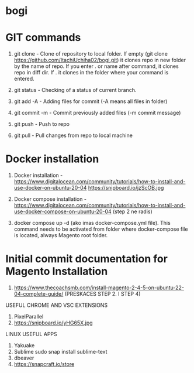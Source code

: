 # bogi

# GIT commands
1. git clone  - Clone of repository to local folder. If empty (git clone https://github.com/ItachiUchiha02/bogi.git) it clones repo in new folder by the name of repo. If you enter . or name after command, it clones repo in diff dir. If . it clones in the folder where your command is entered.

2. git status - Checking of a status of current branch.

3. git add -A - Adding files for commit (-A means all files in folder)

4. git commit -m - Commit previously added files (-m commit message)

5. git push - Push to repo

6. git pull - Pull changes from repo to local machine

# Docker installation

1. Docker installation - https://www.digitalocean.com/community/tutorials/how-to-install-and-use-docker-on-ubuntu-20-04
https://snipboard.io/jzScOB.jpg

2. Docker compose installation - https://www.digitalocean.com/community/tutorials/how-to-install-and-use-docker-compose-on-ubuntu-20-04 (step 2 ne radis)

3. docker compose up -d (ako imas docker-compose.yml file). This command needs to be activated from folder where docker-compose file is located, always Magento root folder.

# Initial commit documentation for Magento Installation
1. https://www.thecoachsmb.com/install-magento-2-4-5-on-ubuntu-22-04-complete-guide/
(PRESKACES STEP 2. I STEP 4)


USEFUL CHROME AND VSC EXTENSIONS

1. PixelParallel
2. https://snipboard.io/yHG65X.jpg

LINUX USEFUL APPS
1. Yakuake 
2. Sublime sudo snap install sublime-text
3. dbeaver 
4. https://snapcraft.io/store